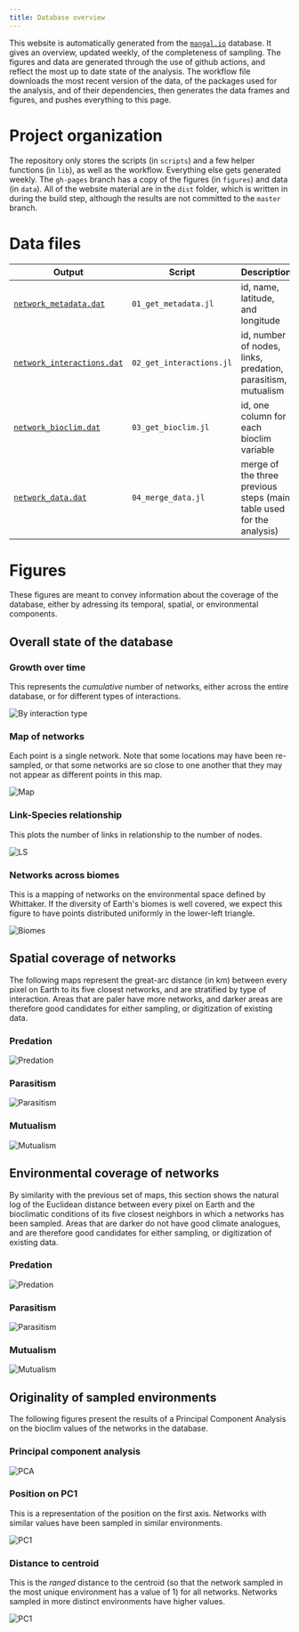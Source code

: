 ```yaml
---
title: Database overview
---
```


This website is automatically generated from the [`mangal.io`](mangal.io)
database. It gives an overview, updated weekly, of the completeness of sampling.
The figures and data are generated through the use of github actions, and
reflect the most up to date state of the analysis. The workflow file downloads
the most recent version of the data, of the packages used for the analysis, and
of their dependencies, then generates the data frames and figures, and pushes
everything to this page.

# Project organization

The repository only stores the scripts (in `scripts`) and a few helper functions
(in `lib`), as well as the workflow. Everything else gets generated weekly. The
`gh-pages` branch has a copy of the figures (in `figures`) and data (in `data`).
All of the website material are in the `dist` folder, which is written in during
the build step, although the results are not committed to the `master` branch.

# Data files

| Output                                                      | Script                   | Description                                                          |
| ----------------------------------------------------------- | ------------------------ | -------------------------------------------------------------------- |
| [`network_metadata.dat`](data/network_metadata.dat)         | `01_get_metadata.jl`     | id, name, latitude, and longitude                                    |
| [`network_interactions.dat`](data/network_interactions.dat) | `02_get_interactions.jl` | id, number of nodes, links, predation, parasitism, mutualism         |
| [`network_bioclim.dat`](data/network_bioclim.dat)           | `03_get_bioclim.jl`      | id, one column for each bioclim variable                             |
| [`network_data.dat`](data/network_data.dat)                 | `04_merge_data.jl`       | merge of the three previous steps (main table used for the analysis) |

# Figures

These figures are meant to convey information about the coverage of the
database, either by adressing its temporal, spatial, or environmental
components.

## Overall state of the database

### Growth over time

This represents the *cumulative* number of networks, either across the entire
database, or for different types of interactions.

![By interaction type](figures/network_growth_over_time.png)

### Map of networks

Each point is a single network. Note that some locations may have been
re-sampled, or that some networks are so close to one another that they may not
appear as different points in this map.

![Map](figures/map_networks_type.png)

### Link-Species relationship

This plots the number of links in relationship to the number of nodes.

![LS](figures/links_species_relationship.png)

### Networks across biomes

This is a mapping of networks on the environmental space defined by Whittaker.
If the diversity of Earth's biomes is well covered, we expect this figure to
have points distributed uniformly in the lower-left triangle.

![Biomes](figures/networks_by_biomes.png)

## Spatial coverage of networks

The following maps represent the great-arc distance (in km) between every pixel
on Earth to its five closest networks, and are stratified by type of
interaction. Areas that are paler have more networks, and darker areas are
therefore good candidates for either sampling, or digitization of existing data.

### Predation

![Predation](figures/geodistance_predation.png)

### Parasitism

![Parasitism](figures/geodistance_parasitism.png)

### Mutualism

![Mutualism](figures/geodistance_mutualism.png)

## Environmental coverage of networks

By similarity with the previous set of maps, this section shows the natural log
of the Euclidean distance between every pixel on Earth and the bioclimatic
conditions of its five closest neighbors in which a networks has been sampled.
Areas that are darker do not have good climate analogues, and are therefore good
candidates for either sampling, or digitization of existing data.

### Predation

![Predation](figures/envirodistance_predation.png)

### Parasitism

![Parasitism](figures/envirodistance_parasitism.png)

### Mutualism

![Mutualism](figures/envirodistance_mutualism.png)

## Originality of sampled environments

The following figures present the results of a Principal Component Analysis on
the bioclim values of the networks in the database.

### Principal component analysis

![PCA](figures/networks_pca.png)

### Position on PC1

This is a representation of the position on the first axis. Networks with
similar values have been sampled in similar environments.

![PC1](figures/position_on_pc1.png)

### Distance to centroid

This is the *ranged* distance to the centroid (so that the network sampled in
the most unique environment has a value of 1) for all networks. Networks sampled
in more distinct environments have higher values.

![PC1](figures/distance_to_centroid.png)
